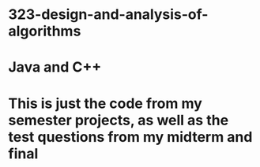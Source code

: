 # 323-design-and-analysis-of-algorithms
# Java and C++
# This is just the code from my semester projects, as well as the test questions from my midterm and final
